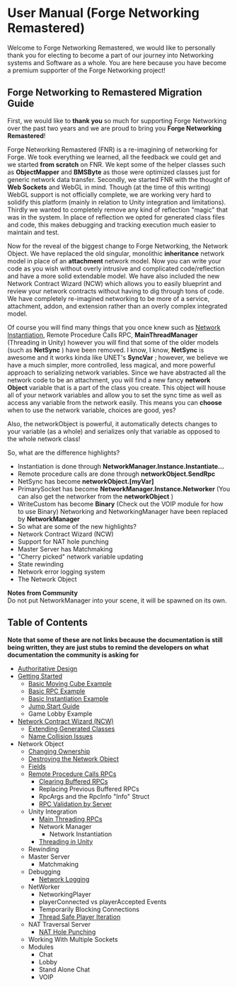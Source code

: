 # User Manual (Forge Networking Remastered)

Welcome to Forge Networking Remastered, we would like to personally thank you for electing to become a part of our journey into Networking systems and Software as a whole. You are here because you have become a premium supporter of the Forge Networking project!

## Forge Networking to Remastered Migration Guide

First, we would like to **thank you** so much for supporting Forge Networking over the past two years and we are proud to bring you **Forge Networking Remastered**!

Forge Networking Remastered (FNR) is a re-imagining of networking for Forge. We took everything we learned, all the feedback we could get and we started **from scratch** on FNR. We kept some of the helper classes such as **ObjectMapper** and **BMSByte** as those were optimized classes just for generic network data transfer. Secondly, we started FNR with the thought of **Web Sockets** and WebGL in mind. Though (at the time of this writing) WebGL support is not officially complete, we are working very hard to solidify this platform (mainly in relation to Unity integration and limitations). Thirdly we wanted to completely remove any kind of reflection "magic" that was in the system. In place of reflection we opted for generated class files and code, this makes debugging and tracking execution much easier to maintain and test.

Now for the reveal of the biggest change to Forge Networking, the Network Object. We have replaced the old singular, monolithic **inheritance** network model in place of an **attachment** network model. Now you can write your code as you wish without overly intrusive and complicated code/reflection and have a more solid extendable model. We have also included the new Network Contract Wizard (NCW) which allows you to easily blueprint and review your network contracts without having to dig through tons of code. We have completely re-imagined networking to be more of a service, attachment, addon, and extension rather than an overly complex integrated model.

Of course you will find many things that you once knew such as [Network Instantiation](http://baflink.com:8090/display/FN/Network+Instantiation), Remote Procedure Calls RPC, **MainThreadManager** (Threading in Unity) however you will find that some of the older models (such as **NetSync** ) have been removed. I know, I know, **NetSync** is awesome and it works kinda like UNET's **SyncVar** ; however, we believe we have a much simpler, more controlled, less magical, and more powerful approach to serializing network variables. Since we have abstracted all the network code to be an attachment, you will find a new fancy **network Object** variable that is a part of the class you create. This object will house all of your network variables and allow you to set the sync time as well as access any variable from the network easily. This means you can **choose** when to use the network variable, choices are good, yes?

Also, the networkObject is powerful, it automatically detects changes to your variable (as a whole) and serializes only that variable as opposed to the whole network class!

So, what are the difference highlights?
* Instantiation is done through **NetworkManager.Instance.Instantiate...**
* Remote procedure calls are done through **networkObject.SendRpc**
* NetSync has become **networkObject.[myVar]**
* PrimarySocket has become **NetworkManager.Instance.Networker** (You can also get the networker from the **networkObject** )
* WriteCustom has become **Binary** (Check out the VOIP module for how to use Binary) Networking and NetworkingManager have been replaced by **NetworkManager**
* So what are some of the new highlights?
* Network Contract Wizard (NCW)
* Support for NAT hole punching
* Master Server has Matchmaking
* "Cherry picked" network variable updating
* State rewinding
* Network error logging system
* The Network Object

**Notes from Community**  
Do not put NetworkManager into your scene, it will be spawned on its own.

## Table of Contents
__Note that some of these are not links because the documentation is still being written, they are just stubs to remind the developers on what documentation the community is asking for__
* [Authoritative Design](authoritative-design)
* [Getting Started](getting-started)
    * [Basic Moving Cube Example](basic-moving-cube-example)
    * [Basic RPC Example](basic-rpc-example)
    * [Basic Instantiation Example](basic-instantiation-example)
    * [Jump Start Guide](jump-start-guide)
    * Game Lobby Example
* [Network Contract Wizard (NCW)](network-contract-wizard-ncw)
    * [Extending Generated Classes](extending-generated-classes)
    * [Name Collision Issues](name-collision-issues)
* Network Object
    * [Changing Ownership](changing-ownership)
    * [Destroying the Network Object](destroying-the-network-object)
    * [Fields](fields)
    * [Remote Procedure Calls RPCs](remote-procedure-calls-rpcs)
        * [Clearing Buffered RPCs](clearing-buffered-rpcs)
        * Replacing Previous Buffered RPCs
        * RpcArgs and the RpcInfo "Info" Struct
        * [RPC Validation by Server](rpc-validation-by-server)
    * Unity Integration
        * [Main Threading RPCs](main-thread-rpcs)
        * Network Manager
            * Network Instantiation
        * [Threading in Unity](threading-in-unity)
    * Rewinding
    * Master Server
        * Matchmaking
    * Debugging
        * [Network Logging](network-logging)
    * NetWorker
        * NetworkingPlayer
        * playerConnected vs playerAccepted Events
        * Temporarily Blocking Connections
        * [Thread Safe Player Iteration](thread-safe-player-iteration)
    * NAT Traversal Server
        * [NAT Hole Punching](nat-hole-punching)
    * Working With Multiple Sockets
    * Modules
        * Chat
        * Lobby
        * Stand Alone Chat
        * VOIP